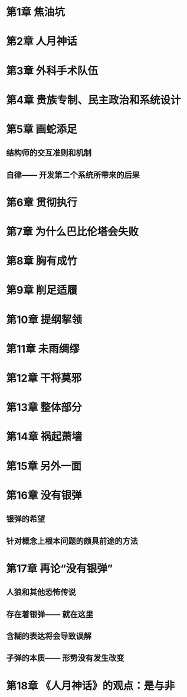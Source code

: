 # 第1章 焦油坑

# 第2章 人月神话 

# 第3章 外科手术队伍 

# 第4章 贵族专制、民主政治和系统设计

# 第5章 画蛇添足

## 结构师的交互准则和机制

## 自律—— 开发第二个系统所带来的后果

# 第6章 贯彻执行

# 第7章 为什么巴比伦塔会失败

# 第8章 胸有成竹 

# 第9章 削足适履 
# 第10章 提纲挈领
# 第11章 未雨绸缪
# 第12章 干将莫邪
# 第13章 整体部分
# 第14章 祸起萧墙
# 第15章 另外一面 
# 第16章 没有银弹 
## 银弹的希望 
## 针对概念上根本问题的颇具前途的方法
# 第17章 再论“没有银弹” 
## 人狼和其他恐怖传说
## 存在着银弹—— 就在这里
## 含糊的表达将会导致误解
## 子弹的本质—— 形势没有发生改变
# 第18章 《人月神话》的观点：是与非
